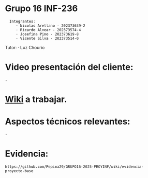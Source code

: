 # Grupo 16 INF-236
      Integrantes:
         · Nicolas Arellano - 202373639-2
         · Ricardo Alvear - 202373574-4
         · Josefina Pino - 202373619-8
         · Vicente Silva - 202373514-0
Tutor:
    · Luz Chourio

# Video presentación del cliente:
    -

# [Wiki](https://github.com/Pepina29/GRUPO16-2025-PROYINF/wiki) a trabajar.

# Aspectos técnicos relevantes:
    -

# Evidencia:
    https://github.com/Pepina29/GRUPO16-2025-PROYINF/wiki/evidencia-proyecto-base
